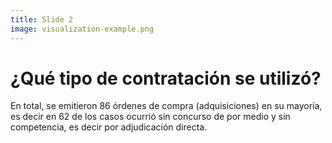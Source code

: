 ```yaml
---
title: Slide 2
image: visualization-example.png
---
```


# ¿Qué tipo de contratación se utilizó?

En total, se emitieron 86 órdenes de compra (adquisiciones) en su mayoría, es decir en 62 de los casos ocurrió sin concurso de por medio y sin competencia, es decir por adjudicación directa. 
